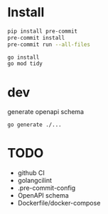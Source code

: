 # Install
```bash
pip install pre-commit
pre-commit install
pre-commit run --all-files
```
```bash
go install
go mod tidy
```

# dev
generate openapi schema
```bash
go generate ./...
```

# TODO
- github CI
- golangcilint
- .pre-commit-config
- OpenAPI schema
- Dockerfile/docker-compose
